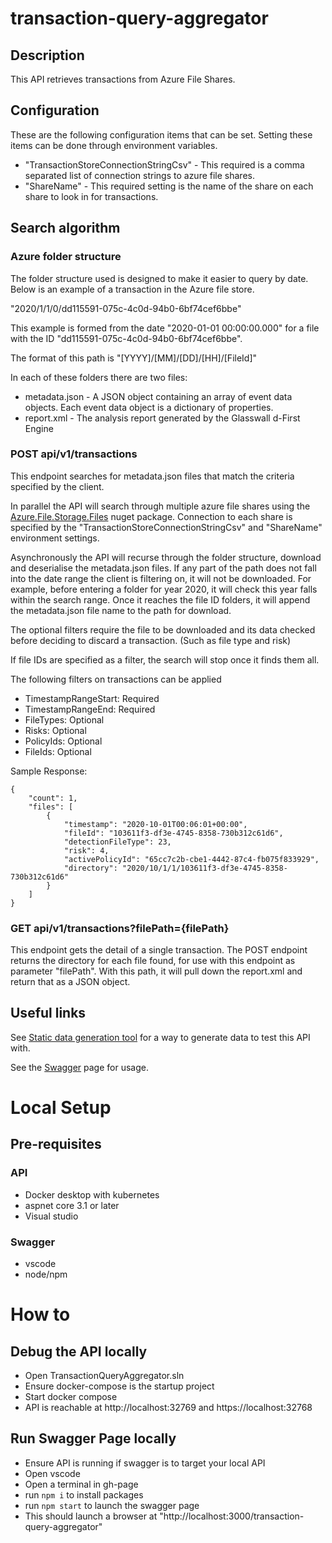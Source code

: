 # transaction-query-aggregator

## Description 

This API retrieves transactions from Azure File Shares. 

## Configuration

These are the following configuration items that can be set. Setting these items can be done through environment variables.

- "TransactionStoreConnectionStringCsv" - This required is a comma separated list of connection strings to azure file shares.
- "ShareName" - This required setting is the name of the share on each share to look in for transactions.

## Search algorithm 

### Azure folder structure

The folder structure used is designed to make it easier to query by date. Below is an example of a transaction in the Azure file store.

"2020/1/1/0/dd115591-075c-4c0d-94b0-6bf74cef6bbe"

This example is formed from the date "2020-01-01 00:00:00.000" for a file with the ID "dd115591-075c-4c0d-94b0-6bf74cef6bbe".

The format of this path is "[YYYY]/[MM]/[DD]/[HH]/[FileId]"

In each of these folders there are two files:

- metadata.json - A JSON object containing an array of event data objects. Each event data object is a dictionary of properties.
- report.xml - The analysis report generated by the Glasswall d-First Engine

### POST api/v1/transactions

This endpoint searches for metadata.json files that match the criteria specified by the client.

In parallel the API will search through multiple azure file shares using the [Azure.File.Storage.Files](https://docs.microsoft.com/en-us/dotnet/api/microsoft.azure.storage.file?view=azure-dotnet-legacy) nuget package. Connection to each share is specified by the "TransactionStoreConnectionStringCsv" and "ShareName" environment settings. 

Asynchronously the API will recurse through the folder structure, download and deserialise the metadata.json files. If any part of the path does not fall into the date range the client is filtering on, it will not be downloaded. For example, before entering a folder for year 2020, it will check this year falls within the search range. Once it reaches the file ID folders, it will append the metadata.json file name to the path for download.

The optional filters require the file to be downloaded and its data checked before deciding to discard a transaction. (Such as file type and risk)

If file IDs are specified as a filter, the search will stop once it finds them all.

The following filters on transactions can be applied

- TimestampRangeStart: Required
- TimestampRangeEnd: Required
- FileTypes: Optional
- Risks: Optional
- PolicyIds: Optional
- FileIds: Optional

Sample Response:

```
{
    "count": 1,
    "files": [
        {
            "timestamp": "2020-10-01T00:06:01+00:00",
            "fileId": "103611f3-df3e-4745-8358-730b312c61d6",
            "detectionFileType": 23,
            "risk": 4,
            "activePolicyId": "65cc7c2b-cbe1-4442-87c4-fb075f833929",
            "directory": "2020/10/1/1/103611f3-df3e-4745-8358-730b312c61d6"
        }
    ]
}
```

### GET api/v1/transactions?filePath={filePath}

This endpoint gets the detail of a single transaction. The POST endpoint returns the directory for each file found, for use with this endpoint as parameter "filePath". With this path, it will pull down the report.xml and return that as a JSON object.

## Useful links

See [Static data generation tool](https://github.com/filetrust/transaction-query-aggregator-static-data) for a way to generate data to test this API with.

See the [Swagger](https://filetrust.github.io/transaction-query-aggregator/#/) page for usage.

# Local Setup

## Pre-requisites

### API

- Docker desktop with kubernetes
- aspnet core 3.1 or later
- Visual studio 

### Swagger

- vscode
- node/npm

# How to

## Debug the API locally

- Open TransactionQueryAggregator.sln
- Ensure docker-compose is the startup project
- Start docker compose
- API is reachable at http://localhost:32769 and https://localhost:32768

## Run Swagger Page locally

- Ensure API is running if swagger is to target your local API
- Open vscode
- Open a terminal in gh-page
- run `npm i` to install packages
- run `npm start` to launch the swagger page
- This should launch a browser at "http://localhost:3000/transaction-query-aggregator"
